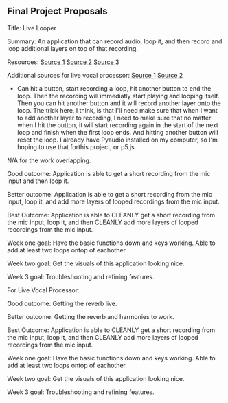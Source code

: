 ## Final Project Proposals

Title: Live Looper

Summary: An application that can record audio, loop it, and then record and loop additional layers on top of that recording.

Resources:
[Source 1](https://www.instructables.com/Py-Looper/)
[Source 2](https://github.com/qpwo/pylooper)
[Source 3](https://deepgram.com/learn/best-python-audio-manipulation-tools)

Additional sources for live vocal processor:
[Source 1](https://github.com/danilobellini/audiolazy)
[Source 2](https://pypi.org/project/pysndfx/)


- Can hit a button, start recording a loop, hit another button to end the loop. Then the recording will immediatly start playing and looping itself. Then you can hit another button and it will record another layer onto the loop. The trick here, I think, is that I'll need make sure that when I want to add another layer to recording, I need to make sure that no matter when I hit the button, it will start recording again in the start of the next loop and finish when the first loop ends. And hitting another button will reset the loop. I already have Pyaudio installed on my computer, so I'm hoping to use that forthis project, or p5.js.

N/A for the work overlapping.

Good outcome: Application is able to get a short recording from the mic input and then loop it.

Better outcome: Application is able to get a short recording from the mic input, loop it, and add more layers of looped recordings from the mic input.

Best Outcome: Application is able to CLEANLY get a short recording from the mic input, loop it, and then CLEANLY add more layers of looped recordings from the mic input.

Week one goal: Have the basic functions down and keys working. Able to add at least two loops ontop of eachother.

Week two goal: Get the visuals of this application looking nice.

Week 3 goal: Troubleshooting and refining features.


For Live Vocal Processor:

Good outcome: Getting the reverb live.

Better outcome: Getting the reverb and harmonies to work.

Best Outcome: Application is able to CLEANLY get a short recording from the mic input, loop it, and then CLEANLY add more layers of looped recordings from the mic input.

Week one goal: Have the basic functions down and keys working. Able to add at least two loops ontop of eachother.

Week two goal: Get the visuals of this application looking nice.

Week 3 goal: Troubleshooting and refining features.
